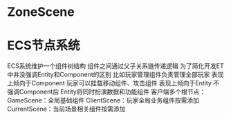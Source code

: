 # ZoneScene


# ECS节点系统
ECS系统维护一个组件树结构 组件之间通过父子关系链传递逻辑
为了简化开发ET中并没强调Entity和Component的区别
    比如玩家管理组件负责管理全部玩家 表现上倾向于Component
    玩家可以挂载移动组件、攻击组件 表现上倾向于Entity
    不强调Component后 Entity将同时扮演数据和功能组件
客户端多个根节点：
    GameScene：全局基础组件
    ClientScene：玩家全局业务组件按需添加
    CurrentScene：当前场景相关组件按需添加